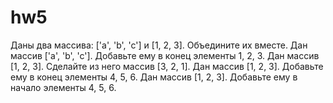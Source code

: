 # hw5
 Даны два массива: ['a', 'b', 'c'] и [1, 2, 3]. Объедините их вместе. Дан массив ['a', 'b', 'c']. Добавьте ему в конец элементы 1, 2, 3. Дан массив [1, 2, 3]. Сделайте из него массив [3, 2, 1]. Дан массив [1, 2, 3]. Добавьте ему в конец элементы 4, 5, 6. Дан массив [1, 2, 3]. Добавьте ему в начало элементы 4, 5, 6.

